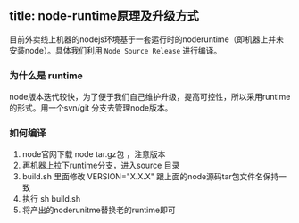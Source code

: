 title: node-runtime原理及升级方式
---

目前外卖线上机器的nodejs环境基于一套运行时的noderuntime（即机器上并未安装node）。具体我们利用 `Node Source Release` 进行编译。

### 为什么是 runtime

node版本迭代较快，为了便于我们自己维护升级，提高可控性，所以采用runtime的形式。用一个svn/git 分支去管理node版本。


### 如何编译

1. node官网下载 node tar.gz包 ，注意版本
2. 再机器上拉下runtime分支，进入source 目录
2. build.sh 里面修改 VERSION="X.X.X" 跟上面的node源码tar包文件名保持一致
3. 执行  sh build.sh
4. 将产出的noderunitme替换老的runtime即可